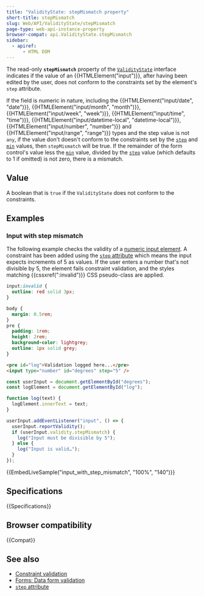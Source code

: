 ```yaml
---
title: "ValidityState: stepMismatch property"
short-title: stepMismatch
slug: Web/API/ValidityState/stepMismatch
page-type: web-api-instance-property
browser-compat: api.ValidityState.stepMismatch
sidebar:
  - apiref:
      - HTML DOM
---
```


The read-only **`stepMismatch`** property of the [`ValidityState`](/en-US/docs/Web/API/ValidityState) interface indicates if the value of an {{HTMLElement("input")}}, after having been edited by the user, does not conform to the constraints set by the element's `step` attribute.

If the field is numeric in nature, including the {{HTMLElement("input/date", "date")}}, {{HTMLElement("input/month", "month")}}, {{HTMLElement("input/week", "week")}}, {{HTMLElement("input/time", "time")}}, {{HTMLElement("input/datetime-local", "datetime-local")}}, {{HTMLElement("input/number", "number")}} and {{HTMLElement("input/range", "range")}} types and the step value is not `any`, if the value don't doesn't conform to the constraints set by the [`step`](/en-US/docs/Web/HTML/Reference/Attributes/step) and [`min`](/en-US/docs/Web/HTML/Reference/Attributes/min) values, then `stepMismatch` will be true. If the remainder of the form control's value less the [`min`](/en-US/docs/Web/HTML/Reference/Attributes/min) value, divided by the [`step`](/en-US/docs/Web/HTML/Reference/Attributes/step) value (which defaults to 1 if omitted) is not zero, there is a mismatch.

## Value

A boolean that is `true` if the `ValidityState` does not conform to the constraints.

## Examples

### Input with step mismatch

The following example checks the validity of a [numeric input element](/en-US/docs/Web/HTML/Reference/Elements/input/number).
A constraint has been added using the [`step` attribute](/en-US/docs/Web/HTML/Reference/Elements/input/number#step) which means the input expects increments of 5 as values.
If the user enters a number that's not divisible by 5, the element fails constraint validation, and the styles matching {{cssxref(":invalid")}} CSS pseudo-class are applied.

```css
input:invalid {
  outline: red solid 3px;
}
```

```css hidden
body {
  margin: 0.5rem;
}
pre {
  padding: 1rem;
  height: 2rem;
  background-color: lightgrey;
  outline: 1px solid grey;
}
```

```html
<pre id="log">Validation logged here...</pre>
<input type="number" id="degrees" step="5" />
```

```js
const userInput = document.getElementById("degrees");
const logElement = document.getElementById("log");

function log(text) {
  logElement.innerText = text;
}

userInput.addEventListener("input", () => {
  userInput.reportValidity();
  if (userInput.validity.stepMismatch) {
    log("Input must be divisible by 5");
  } else {
    log("Input is valid…");
  }
});
```

{{EmbedLiveSample("input_with_step_mismatch", "100%", "140")}}

## Specifications

{{Specifications}}

## Browser compatibility

{{Compat}}

## See also

- [Constraint validation](/en-US/docs/Web/HTML/Guides/Constraint_validation)
- [Forms: Data form validation](/en-US/docs/Learn_web_development/Extensions/Forms/Form_validation)
- [`step` attribute](/en-US/docs/Web/HTML/Reference/Attributes/step)
